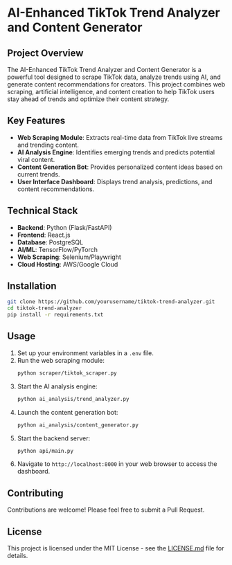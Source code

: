 # AI-Enhanced TikTok Trend Analyzer and Content Generator

## Project Overview

The AI-Enhanced TikTok Trend Analyzer and Content Generator is a powerful tool designed to scrape TikTok data, analyze trends using AI, and generate content recommendations for creators. This project combines web scraping, artificial intelligence, and content creation to help TikTok users stay ahead of trends and optimize their content strategy.

## Key Features

- **Web Scraping Module**: Extracts real-time data from TikTok live streams and trending content.
- **AI Analysis Engine**: Identifies emerging trends and predicts potential viral content.
- **Content Generation Bot**: Provides personalized content ideas based on current trends.
- **User Interface Dashboard**: Displays trend analysis, predictions, and content recommendations.

## Technical Stack

- **Backend**: Python (Flask/FastAPI)
- **Frontend**: React.js
- **Database**: PostgreSQL
- **AI/ML**: TensorFlow/PyTorch
- **Web Scraping**: Selenium/Playwright
- **Cloud Hosting**: AWS/Google Cloud

## Installation

```bash
git clone https://github.com/yourusername/tiktok-trend-analyzer.git
cd tiktok-trend-analyzer
pip install -r requirements.txt
```

## Usage

1. Set up your environment variables in a `.env` file.
2. Run the web scraping module:
   ```bash
   python scraper/tiktok_scraper.py
   ```
3. Start the AI analysis engine:
   ```bash
   python ai_analysis/trend_analyzer.py
   ```
4. Launch the content generation bot:
   ```bash
   python ai_analysis/content_generator.py
   ```
5. Start the backend server:
   ```bash
   python api/main.py
   ```
6. Navigate to `http://localhost:8000` in your web browser to access the dashboard.

## Contributing

Contributions are welcome! Please feel free to submit a Pull Request.

## License

This project is licensed under the MIT License - see the [LICENSE.md](LICENSE.md) file for details.
